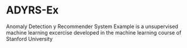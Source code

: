 # ADYRS-Ex
Anomaly Detection y Recommender System Example is a unsupervised machine learning excercise developed in the machine learning course of Stanford University
